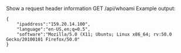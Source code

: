Show a request header information
GET /api/whoami
Example output:
```
{
    "ipaddress":"159.20.14.100",
    "language":"en-US,en;q=0.5",
    "software":"Mozilla/5.0 (X11; Ubuntu; Linux x86_64; rv:50.0 Gecko/20100101 Firefox/50.0"
}
```
